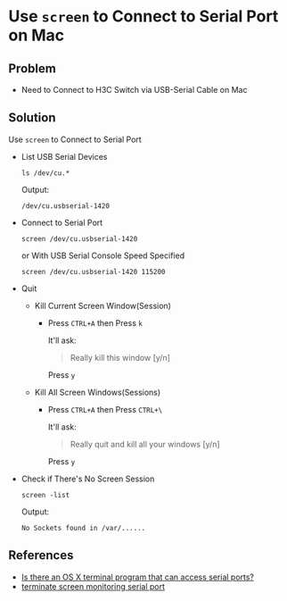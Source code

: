 # Use `screen` to Connect to Serial Port on Mac

## Problem
* Need to Connect to H3C Switch via USB-Serial Cable on Mac

## Solution
Use `screen` to Connect to Serial Port

* List USB Serial Devices

  ```
  ls /dev/cu.*
  ```
  
  Output:
  
  ```
  /dev/cu.usbserial-1420
  ```

* Connect to Serial Port

  ```
  screen /dev/cu.usbserial-1420
  ```

  or With USB Serial Console Speed Specified

  ```
  screen /dev/cu.usbserial-1420 115200
  ```

* Quit
  * Kill Current Screen Window(Session)

    * Press `CTRL+A` then Press `k`

      It'll ask:

      > Really kill this window [y/n]

      Press `y`

  * Kill All Screen Windows(Sessions)
  
    * Press `CTRL+A` then Press `CTRL+\`

      It'll ask:

      > Really quit and kill all your windows [y/n]

      Press `y`

* Check if There's No Screen Session

  ```
  screen -list
  ```

  Output:
  ```
  No Sockets found in /var/......
  ```

## References
* [Is there an OS X terminal program that can access serial ports?](https://apple.stackexchange.com/questions/32834/is-there-an-os-x-terminal-program-that-can-access-serial-ports)
* [terminate screen monitoring serial port](https://unix.stackexchange.com/questions/180900/terminate-screen-monitoring-serial-port)
